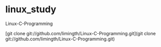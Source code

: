 # linux_study

Linux-C-Programming

  [git clone git://github.com/limingth/Linux-C-Programming.git](git clone git://github.com/limingth/Linux-C-Programming.git)

